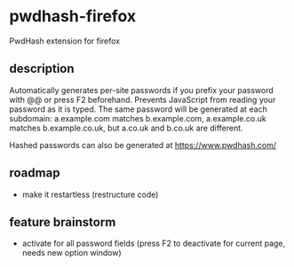 # pwdhash-firefox
PwdHash extension for firefox

## description
Automatically generates per-site passwords if you prefix your password with @@ or press F2 beforehand.
Prevents JavaScript from reading your password as it is typed.
The same password will be generated at each subdomain: a.example.com matches b.example.com, a.example.co.uk
matches b.example.co.uk, but a.co.uk and b.co.uk are different.

Hashed passwords can also be generated at https://www.pwdhash.com/

## roadmap

* make it restartless (restructure code)

## feature brainstorm

* activate for all password fields (press F2 to deactivate for current page, needs new option window)

